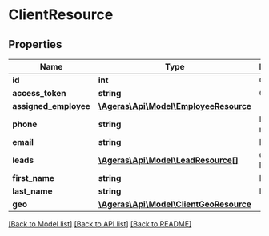 # ClientResource

## Properties
Name | Type | Description | Notes
------------ | ------------- | ------------- | -------------
**id** | **int** | Client id. | [optional] 
**access_token** | **string** | Client token | [optional] 
**assigned_employee** | [**\Ageras\Api\Model\EmployeeResource**](EmployeeResource.md) |  | [optional] 
**phone** | **string** | Phone number | [optional] 
**email** | **string** | Email | [optional] 
**leads** | [**\Ageras\Api\Model\LeadResource[]**](LeadResource.md) | Client&#39;s leads. | [optional] 
**first_name** | **string** | First name | [optional] 
**last_name** | **string** | Last name | [optional] 
**geo** | [**\Ageras\Api\Model\ClientGeoResource**](ClientGeoResource.md) |  | [optional] 

[[Back to Model list]](../README.md#documentation-for-models) [[Back to API list]](../README.md#documentation-for-api-endpoints) [[Back to README]](../README.md)


